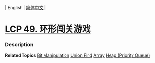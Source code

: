 | English | [简体中文](README.md) |

# [LCP 49. 环形闯关游戏](https://leetcode-cn.com/problems/K8GULz)
 ### Description

**Related Topics**  [Bit Manipulation](https://leetcode-cn.com/tag/bit-manipulation) [Union Find](https://leetcode-cn.com/tag/union-find) [Array](https://leetcode-cn.com/tag/array) [Heap (Priority Queue)](https://leetcode-cn.com/tag/heap-priority-queue) 